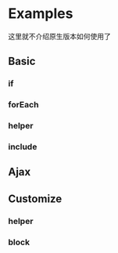 # Examples

这里就不介绍原生版本如何使用了

## Basic

### if

### forEach

### helper

### include

### 

## Ajax

## Customize

### helper

### block

### 